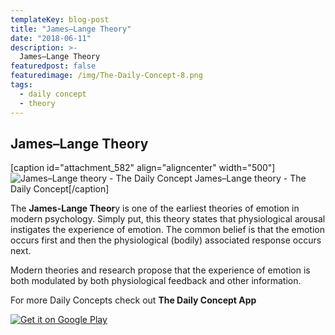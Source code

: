```yaml
---
templateKey: blog-post
title: "James–Lange Theory"
date: "2018-06-11"
description: >-
  James–Lange Theory
featuredpost: false
featuredimage: /img/The-Daily-Concept-8.png
tags:
  - daily concept
  - theory
---
```


## James–Lange Theory

\[caption id="attachment\_582" align="aligncenter" width="500"\]![James–Lange theory - The Daily Concept](https://stefantesoi.com/wp-content/uploads/2018/06/The-Daily-Concept-8.png) James–Lange theory - The Daily Concept\[/caption\]

The **James-Lange Theor**y is one of the earliest theories of emotion in modern psychology. Simply put, this theory states that physiological arousal instigates the experience of emotion. The common belief is that the emotion occurs first and then the physiological (bodily) associated response occurs next.

Modern theories and research propose that the experience of emotion is both modulated by both physiological feedback and other information.

For more Daily Concepts check out **The Daily Concept App**

[![Get it on Google Play](https://play.google.com/intl/en_us/badges/images/generic/en_badge_web_generic.png)](https://play.google.com/store/apps/details?id=com.conceptaday&pcampaignid=MKT-Other-global-all-co-prtnr-py-PartBadge-Mar2515-1)
